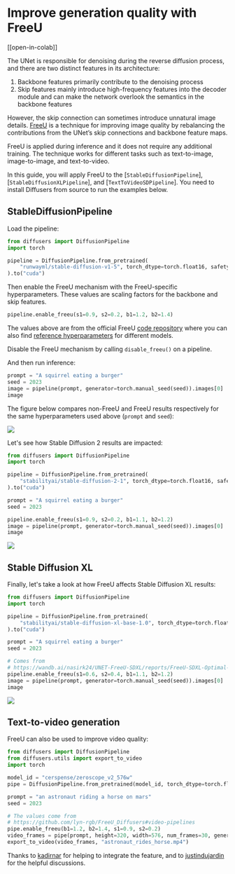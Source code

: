 <!--Copyright 2024 The HuggingFace Team. All rights reserved.

Licensed under the Apache License, Version 2.0 (the "License"); you may not use this file except in compliance with
the License. You may obtain a copy of the License at

http://www.apache.org/licenses/LICENSE-2.0

Unless required by applicable law or agreed to in writing, software distributed under the License is distributed on
an "AS IS" BASIS, WITHOUT WARRANTIES OR CONDITIONS OF ANY KIND, either express or implied. See the License for the
specific language governing permissions and limitations under the License.
-->

# Improve generation quality with FreeU

[[open-in-colab]]

The UNet is responsible for denoising during the reverse diffusion process, and there are two distinct features in its architecture:

1. Backbone features primarily contribute to the denoising process
2. Skip features mainly introduce high-frequency features into the decoder module and can make the network overlook the semantics in the backbone features

However, the skip connection can sometimes introduce unnatural image details. [FreeU](https://hf.co/papers/2309.11497) is a technique for improving image quality by rebalancing the contributions from the UNet’s skip connections and backbone feature maps.

FreeU is applied during inference and it does not require any additional training. The technique works for different tasks such as text-to-image, image-to-image, and text-to-video.

In this guide, you will apply FreeU to the [`StableDiffusionPipeline`], [`StableDiffusionXLPipeline`], and [`TextToVideoSDPipeline`]. You need to install Diffusers from source to run the examples below.

## StableDiffusionPipeline

Load the pipeline:

```py
from diffusers import DiffusionPipeline
import torch

pipeline = DiffusionPipeline.from_pretrained(
    "runwayml/stable-diffusion-v1-5", torch_dtype=torch.float16, safety_checker=None
).to("cuda")
```

Then enable the FreeU mechanism with the FreeU-specific hyperparameters. These values are scaling factors for the backbone and skip features.

```py
pipeline.enable_freeu(s1=0.9, s2=0.2, b1=1.2, b2=1.4)
```

The values above are from the official FreeU [code repository](https://github.com/ChenyangSi/FreeU) where you can also find [reference hyperparameters](https://github.com/ChenyangSi/FreeU#range-for-more-parameters) for different models.

<Tip>

Disable the FreeU mechanism by calling `disable_freeu()` on a pipeline.

</Tip>

And then run inference:

```py
prompt = "A squirrel eating a burger"
seed = 2023
image = pipeline(prompt, generator=torch.manual_seed(seed)).images[0]
image
```

The figure below compares non-FreeU and FreeU results respectively for the same hyperparameters used above (`prompt` and `seed`):

![](https://huggingface.co/datasets/huggingface/documentation-images/resolve/main/diffusers/freeu/sdv1_5_freeu.jpg)


Let's see how Stable Diffusion 2 results are impacted:

```py
from diffusers import DiffusionPipeline
import torch

pipeline = DiffusionPipeline.from_pretrained(
    "stabilityai/stable-diffusion-2-1", torch_dtype=torch.float16, safety_checker=None
).to("cuda")

prompt = "A squirrel eating a burger"
seed = 2023

pipeline.enable_freeu(s1=0.9, s2=0.2, b1=1.1, b2=1.2)
image = pipeline(prompt, generator=torch.manual_seed(seed)).images[0]
image
```

![](https://huggingface.co/datasets/huggingface/documentation-images/resolve/main/diffusers/freeu/sdv2_1_freeu.jpg)

## Stable Diffusion XL

Finally, let's take a look at how FreeU affects Stable Diffusion XL results:

```py
from diffusers import DiffusionPipeline
import torch

pipeline = DiffusionPipeline.from_pretrained(
    "stabilityai/stable-diffusion-xl-base-1.0", torch_dtype=torch.float16,
).to("cuda")

prompt = "A squirrel eating a burger"
seed = 2023

# Comes from
# https://wandb.ai/nasirk24/UNET-FreeU-SDXL/reports/FreeU-SDXL-Optimal-Parameters--Vmlldzo1NDg4NTUw
pipeline.enable_freeu(s1=0.6, s2=0.4, b1=1.1, b2=1.2)
image = pipeline(prompt, generator=torch.manual_seed(seed)).images[0]
image
```

![](https://huggingface.co/datasets/huggingface/documentation-images/resolve/main/diffusers/freeu/sdxl_freeu.jpg)

## Text-to-video generation

FreeU can also be used to improve video quality:

```python
from diffusers import DiffusionPipeline
from diffusers.utils import export_to_video
import torch

model_id = "cerspense/zeroscope_v2_576w"
pipe = DiffusionPipeline.from_pretrained(model_id, torch_dtype=torch.float16).to("cuda")

prompt = "an astronaut riding a horse on mars"
seed = 2023

# The values come from
# https://github.com/lyn-rgb/FreeU_Diffusers#video-pipelines
pipe.enable_freeu(b1=1.2, b2=1.4, s1=0.9, s2=0.2)
video_frames = pipe(prompt, height=320, width=576, num_frames=30, generator=torch.manual_seed(seed)).frames[0]
export_to_video(video_frames, "astronaut_rides_horse.mp4")
```

Thanks to [kadirnar](https://github.com/kadirnar/) for helping to integrate the feature, and to [justindujardin](https://github.com/justindujardin) for the helpful discussions.
